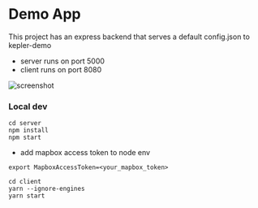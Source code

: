 # Demo App

This project has an express backend that serves a default config.json to kepler-demo
- server runs on port 5000
- client runs on port 8080

![screenshot]('./server/public/screenshot.png')

### Local dev
```
cd server
npm install
npm start
```
- add mapbox access token to node env
```
export MapboxAccessToken=<your_mapbox_token>
```
```
cd client
yarn --ignore-engines
yarn start
```
